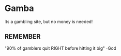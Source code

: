 # Gamba

Its a gambling site, but no money is needed!

## REMEMBER

"90% of gamblers quit RIGHT before hitting it big" -God